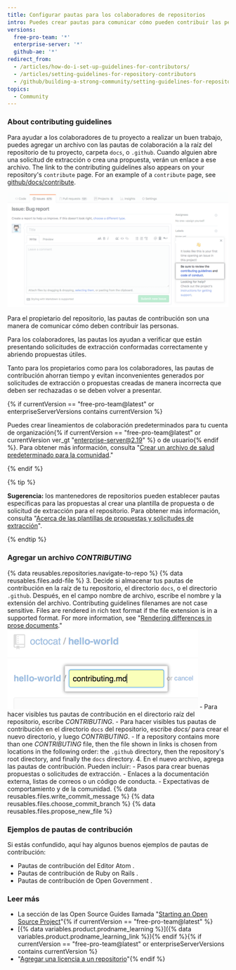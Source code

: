 ```yaml
---
title: Configurar pautas para los colaboradores de repositorios
intro: Puedes crear pautas para comunicar cómo pueden contribuir las personas a tu proyecto.
versions:
  free-pro-team: '*'
  enterprise-server: '*'
  github-ae: '*'
redirect_from:
  - /articles/how-do-i-set-up-guidelines-for-contributors/
  - /articles/setting-guidelines-for-repository-contributors
  - /github/building-a-strong-community/setting-guidelines-for-repository-contributors
topics:
  - Community
---
```


### About contributing guidelines
Para ayudar a los colaboradores de tu proyecto a realizar un buen trabajo, puedes agregar un archivo con las pautas de colaboración a la raíz del repositorio de tu proyecto, carpeta `docs`, o `.github`. Cuando alguien abre una solicitud de extracción o crea una propuesta, verán un enlace a ese archivo. The link to the contributing guidelines also appears on your repository's `contribute` page. For an example of a `contribute` page, see [github/docs/contribute](https://github.com/github/docs/contribute).

![contributing-guidelines](/assets/images/help/pull_requests/contributing-guidelines.png)

Para el propietario del repositorio, las pautas de contribución son una manera de comunicar cómo deben contribuir las personas.

Para los colaboradores, las pautas los ayudan a verificar que están presentando solicitudes de extracción conformadas correctamente y abriendo propuestas útiles.

Tanto para los propietarios como para los colaboradores, las pautas de contribución ahorran tiempo y evitan inconvenientes generados por solicitudes de extracción o propuestas creadas de manera incorrecta que deben ser rechazadas o se deben volver a presentar.

{% if currentVersion == "free-pro-team@latest" or enterpriseServerVersions contains currentVersion %}

Puedes crear lineamientos de colaboración predeterminados para tu cuenta de organización{% if currentVersion == "free-pro-team@latest" or currentVersion ver_gt "enterprise-server@2.19" %} o de usuario{% endif %}. Para obtener más información, consulta "[Crear un archivo de salud predeterminado para la comunidad](//communities/setting-up-your-project-for-healthy-contributions/creating-a-default-community-health-file)."

{% endif %}

{% tip %}

**Sugerencia:** los mantenedores de repositorios pueden establecer pautas específicas para las propuestas al crear una plantilla de propuesta o de solicitud de extracción para el repositorio. Para obtener más información, consulta "[Acerca de las plantillas de propuestas y solicitudes de extracción](/articles/about-issue-and-pull-request-templates)".

{% endtip %}

### Agregar un archivo *CONTRIBUTING*

{% data reusables.repositories.navigate-to-repo %}
{% data reusables.files.add-file %}
3. Decide si almacenar tus pautas de contribución en la raíz de tu repositorio, el directorio `docs`, o el directorio `.github`. Después, en el campo nombre de archivo, escribe el nombre y la extensión del archivo. Contributing guidelines filenames are not case sensitive. Files are rendered in rich text format if the file extension is in a supported format. For more information, see "[Rendering differences in prose documents](/github/managing-files-in-a-repository/rendering-differences-in-prose-documents)." ![Nombre del nuevo archivo](/assets/images/help/repository/new-file-name.png)
    - Para hacer visibles tus pautas de contribución en el directorio raíz del repositorio, escribe *CONTRIBUTING*.
    - Para hacer visibles tus pautas de contribución en el directorio `docs` del repositorio, escribe *docs/* para crear el nuevo directorio, y luego *CONTRIBUTING*.
    - If a repository contains more than one *CONTRIBUTING* file, then the file shown in links is chosen from locations in the following order: the `.github` directory, then the repository's root directory, and finally the `docs` directory.
4. En el nuevo archivo, agrega las pautas de contribución. Pueden incluir:
    - Pasos para crear buenas propuestas o solicitudes de extracción.
    - Enlaces a la documentación externa, listas de correos o un código de conducta.
    - Expectativas de comportamiento y de la comunidad.
{% data reusables.files.write_commit_message %}
{% data reusables.files.choose_commit_branch %}
{% data reusables.files.propose_new_file %}

### Ejemplos de pautas de contribución

Si estás confundido, aquí hay algunos buenos ejemplos de pautas de contribución:

- Pautas de contribución del Editor Atom [](https://github.com/atom/atom/blob/master/CONTRIBUTING.md).
- Pautas de contribución de Ruby on Rails [](https://github.com/rails/rails/blob/master/CONTRIBUTING.md).
- Pautas de contribución de Open Government [](https://github.com/opengovernment/opengovernment/blob/master/CONTRIBUTING.md).

### Leer más
- La sección de las Open Source Guides llamada "[Starting an Open Source Project](https://opensource.guide/starting-a-project/)"{% if currentVersion == "free-pro-team@latest" %}
- [{% data variables.product.prodname_learning %}]({% data variables.product.prodname_learning_link %}){% endif %}{% if currentVersion == "free-pro-team@latest" or enterpriseServerVersions contains currentVersion %}
- "[Agregar una licencia a un repositorio](/articles/adding-a-license-to-a-repository)"{% endif %}
